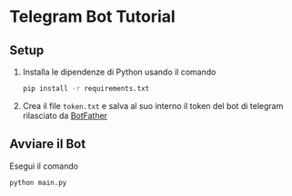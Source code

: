 # Telegram Bot Tutorial

## Setup

  1. Installa le dipendenze di Python usando il comando

      ``` bash
      pip install -r requirements.txt
      ```

  2. Crea il file `token.txt` e salva al suo interno il token del bot di telegram rilasciato da [BotFather](https://t.me/BotFather)

## Avviare il Bot

Esegui il comando

``` bash
python main.py
```
